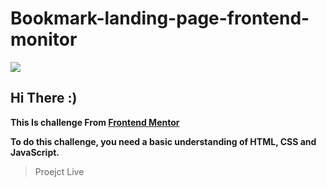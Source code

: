 # Bookmark-landing-page-frontend-monitor
![](https://www.frontendmentor.io/_next/image?url=https%3A%2F%2Fres.cloudinary.com%2Fdz209s6jk%2Fimage%2Fupload%2Fv1561033463%2FChallenges%2Fnmfs59ofpjizo6knhpsr.jpg&w=828&q=75)
## Hi There :)
**This Is challenge From 	[Frontend Mentor](www.frontendmentor.io/)** 

**To do this challenge, you need a basic understanding of HTML, CSS and JavaScript.**

> Proejct Live 
